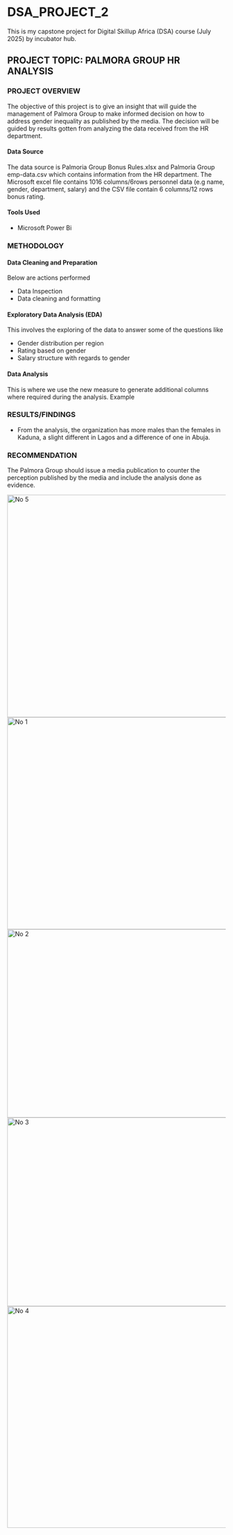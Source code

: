 # DSA_PROJECT_2
This is my capstone project for Digital Skillup Africa (DSA) course (July 2025) by incubator hub.

## PROJECT TOPIC: PALMORA GROUP HR ANALYSIS

### PROJECT OVERVIEW
The objective of this project is to give an insight that will guide the management of Palmora Group to make informed decision on how to address gender inequality as published by the media. The decision will be guided by results gotten from analyzing the data received from the HR department. 

#### Data Source
The data source is Palmoria Group Bonus Rules.xlsx and Palmoria Group emp-data.csv which contains information from the HR department. The Microsoft excel file contains 1016 columns/6rows personnel data (e.g name, gender, department, salary) and the CSV file contain 6 columns/12 rows bonus rating. 

#### Tools Used
-	Microsoft Power Bi

### METHODOLOGY

#### Data Cleaning and Preparation
Below are actions performed
-	Data Inspection 
-	Data cleaning and formatting


#### Exploratory Data Analysis (EDA)
This involves the exploring of the data to answer some of the questions like
-	Gender distribution per region 
-	Rating based on gender
-	Salary structure with regards to gender
  
#### Data Analysis
This is where we use the new measure to generate additional columns where required during the analysis. Example 

### RESULTS/FINDINGS
-	From the analysis, the organization has more males than the females in Kaduna, a slight different in Lagos and a difference of one in Abuja. 

### RECOMMENDATION
The Palmora Group should issue a media publication to counter the perception published by the media and include the analysis done as evidence.

<img width="1110" height="513" alt="No 5" src="https://github.com/user-attachments/assets/751fbd11-058f-40e3-9a0e-b138370364db" />
<img width="876" height="489" alt="No 1" src="https://github.com/user-attachments/assets/4277346b-5e04-491f-aa5e-4f63eecefc0b" />
<img width="742" height="434" alt="No 2" src="https://github.com/user-attachments/assets/c8b6dc9f-2e7f-4102-9fb4-ddd75a17db75" />
<img width="706" height="435" alt="No 3" src="https://github.com/user-attachments/assets/64681e73-ecb6-4714-8442-146bdf115cca" />
<img width="875" height="511" alt="No 4" src="https://github.com/user-attachments/assets/a388c4cf-7823-469d-a9e0-0e10160b3bce" />
